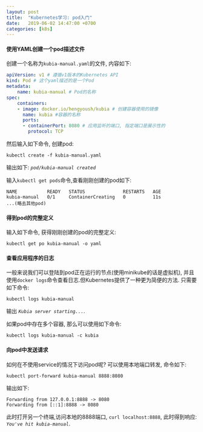 ```yaml
---
layout: post
title:  "Kubernetes学习: pod入门"
date:   2019-06-02 14:47:00 +0700
categories: [k8s]
---
```

#### 使用YAML创建一个pod描述文件
创建一个名称为`kubia-manual.yaml`的文件, 内容如下:
```yaml
apiVersion: v1 # 遵循v1版本的Kubernetes API
kind: Pod # 这个yaml描述的是一个Pod
metadata:
    name: kubia-manual # Pod的名称
spec:
    containers:
    - image: docker.io/hengyoush/kubia # 创建容器使用的镜像
      name: kubia #容器的名称
      ports:
      - containerPort: 8080 # 应用监听的端口, 指定端口是展示性的
        protocol: TCP
```

然后输入如下命令, 创建pod:
```
kubectl create -f kubia-manual.yaml
```

输出如下:
*`pod/kubia-manual created`*

输入`kubectl get pods`命令,查看刚刚创建的pod如下:
```
NAME           READY   STATUS              RESTARTS   AGE
kubia-manual   0/1     ContainerCreating   0          11s
...(略去其他pod)
```
#### 得到pod的完整定义
输入如下命令, 获得刚刚创建的pod的完整定义:
```
kubectl get po kubia-manual -o yaml
```

#### 查看应用程序的日志
一般来说我们可以登陆到pod正在运行的节点(使用minikube的话是虚拟机), 并且使用`docker logs`命令查看日志.但Kubernetes提供了一种更为简便的方法.
只需要如下命令:
```
kubectl logs kubia-manual
```

输出 *`Kubia server starting...`*.

如果pod中存在多个容器, 那么可以使用如下命令:
```
kubectl logs kubia-manual -c kubia
```

#### 向pod中发送请求
如何在不使用service的情况下访问pod呢?
可以使用本地端口转发, 命令如下:
```
kubectl port-forward kubia-manual 8888:8080
```

输出如下: 
```
Forwarding from 127.0.0.1:8888 -> 8080
Forwarding from [::1]:8888 -> 8080
```

此时打开另一个终端,访问本地的8888端口, `curl localhost:8888`,
此时得到响应: *`You've hit kubia-manual`*.
